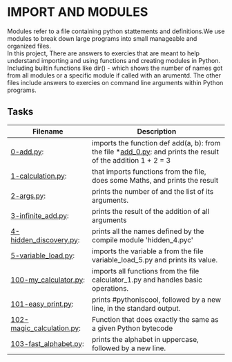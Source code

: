 # IMPORT AND MODULES
Modules refer to a file containing python stattements and definitions.We use modules to break down large programs into small manageable and organized files.    
In this project, There are answers to exercies that are meant to help understand importing and using functions and creating modules in Python.    
Including builtin functions like dir() - which shows the number of names got from all modules or a specific module if called with an arumentd. The other files include answers to exercies on command line arguments within Python programs.    

## Tasks  
| Filename | Description |  
| -------- | ----------- |  
| [0-add.py](./0-add.py): |  imports the function def add(a, b): from the file *[add_0.py](./0-add.py): and prints the result of the addition 1 + 2 = 3 |
| [1-calculation.py](./1-calculation.py): | that imports functions from the file, does some Maths, and prints the result |  
| [2-args.py](./2-args.py): | prints the number of and the list of its arguments.|
| [3-infinite_add.py](./3-infinite_add.py):| prints the result of the addition of all arguments |
| [4-hidden_discovery.py](./4-hidden_discovery.py): | prints all the names defined by the compile module 'hidden_4.pyc' |
| [5-variable_load.py](.5-variable_load.py): |  imports the variable a from the file variable_load_5.py and prints its value. |  
| [100-my_calculator.py](./100-my_calculator.py): |  imports all functions from the file calculator_1.py and handles basic operations. |
| [101-easy_print.py](./101-easy_print.py): | prints #pythoniscool, followed by a new line, in the standard output. |
| [102-magic_calculation.py](./102-magic_calculation.py): | Function that does exactly the same as a given Python bytecode  |
| [103-fast_alphabet.py](./103-fast_alphabet.py): | prints the alphabet in uppercase, followed by a new line. |
